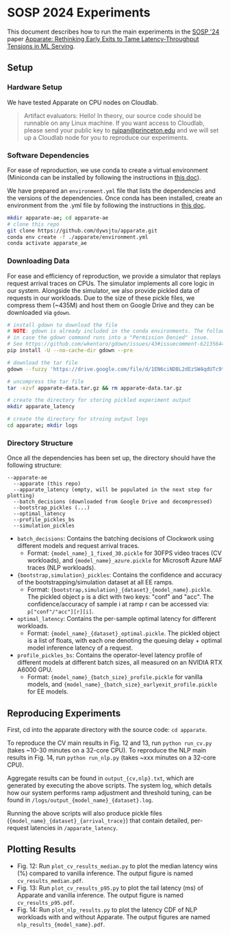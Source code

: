 # SOSP 2024 Experiments

This document describes how to run the main experiments in the [SOSP '24](https://sigops.org/s/conferences/sosp/2024/) paper [Apparate: Rethinking Early Exits to Tame Latency-Throughput Tensions in ML Serving](https://arxiv.org/abs/2312.05385).

## Setup

### Hardware Setup

We have tested Apparate on CPU nodes on Cloudlab. 

> Artifact evaluators: Hello! In theory, our source code should be runnable on any Linux machine. If you want access to Cloudlab, please send your public key to ruipan@princeton.edu and we will set up a Cloudlab node for you to reproduce our experiments.

### Software Dependencies

For ease of reproduction, we use conda to create a virtual environment (Miniconda can be installed by following the instructions in [this doc](https://docs.anaconda.com/miniconda/miniconda-install/)).

We have prepared an `environment.yml` file that lists the dependencies and the versions of the dependencies. Once conda has been installed, create an environment from the .yml file by following the instructions in [this doc](https://conda.io/projects/conda/en/latest/user-guide/tasks/manage-environments.html#creating-an-environment-from-an-environment-yml-file).

```bash
mkdir apparate-ae; cd apparate-ae
# clone this repo
git clone https://github.com/dywsjtu/apparate.git
conda env create -f ./apparate/environment.yml
conda activate apparate_ae
```

### Downloading Data

For ease and efficiency of reproduction, we provide a simulator that replays request arrival traces on CPUs. The simulator implements all core logic in our system. Alongside the simulator, we also provide pickled data of requests in our workloads. Due to the size of these pickle files, we compress them (~435M) and host them on Google Drive and they can be downloaded via `gdown`.

```bash
# install gdown to download the file
# NOTE: gdown is already included in the conda environments. The following only needs to be done
# in case the gdown command runs into a "Permission Denied" issue.
# See https://github.com/wkentaro/gdown/issues/43#issuecomment-621356443 for more details.
pip install -U --no-cache-dir gdown --pre

# download the tar file
gdown --fuzzy 'https://drive.google.com/file/d/1EN6ciNDBL2dEzSW4qdUTc9t4vOYkzWD8/view?usp=sharing'

# uncompress the tar file
tar -xzvf apparate-data.tar.gz && rm apparate-data.tar.gz

# create the directory for storing pickled experiment output
mkdir apparate_latency

# create the directory for stroing output logs
cd apparate; mkdir logs
```


### Directory Structure

Once all the dependencies has been set up, the directory should have the following structure:

```
--apparate-ae
  --apparate (this repo)
  --apparate_latency (empty, will be populated in the next step for plotting)
  --batch_decisions (downloaded from Google Drive and decompressed)
  --bootstrap_pickles (...)
  --optimal_latency
  --profile_pickles_bs
  --simulation_pickles
```

- `batch_decisions`: Contains the batching decisions of Clockwork using different models and request arrival traces. 
  - Format: `{model_name}_1_fixed_30.pickle` for 30FPS video traces (CV workloads), and `{model_name}_azure.pickle` for Microsoft Azure MAF traces (NLP workloads).
- `{bootstrap,simulation}_pickles`: Contains the confidence and accuracy of the bootstrapping/simulation dataset at all EE ramps.
  - Format: `{bootstrap,simulation}_{dataset}_{model_name}.pickle`. The pickled object `p` is a dict with two keys: "conf" and "acc". The confidence/accuracy of sample i at ramp r can be accessed via: `p["conf"/"acc"][r][i]`.
- `optimal_latency`: Contains the per-sample optimal latency for different workloads.
  - Format: `{model_name}_{dataset}_optimal.pickle`. The pickled object is a list of floats, with each one denoting the queuing delay + optimal model inference latency of a request.
- `profile_pickles_bs`: Contains the operator-level latency profile of different models at different batch sizes, all measured on an NVIDIA RTX A6000 GPU.
  - Format: `{model_name}_{batch_size}_profile.pickle` for vanilla models, and `{model_name}_{batch_size}_earlyexit_profile.pickle` for EE models.

## Reproducing Experiments

First, cd into the apparate directory with the source code: `cd apparate`.

To reproduce the CV main results in Fig. 12 and 13, run `python run_cv.py` (takes ~10-30 minutes on a 32-core CPU). To reproduce the NLP main results in Fig. 14, run `python run_nlp.py` (takes ~xxx minutes on a 32-core CPU).

Aggregate results can be found in `output_{cv,nlp}.txt`, which are generated by executing the above scripts. The system log, which details how our system performs ramp adjustment and threshold tuning, can be found in `/logs/output_{model_name}_{dataset}.log`.

Running the above scripts will also produce pickle files (`{model_name}_{dataset}_{arrival_trace}`) that contain detailed, per-request latencies in `/apparate_latency`.

## Plotting Results

- Fig. 12: Run `plot_cv_results_median.py` to plot the median latency wins (%) compared to vanilla inference. The output figure is named `cv_results_median.pdf`.
- Fig. 13: Run `plot_cv_results_p95.py` to plot the tail latency (ms) of Apparate and vanilla inference. The output figure is named `cv_results_p95.pdf`.
- Fig. 14: Run `plot_nlp_results.py` to plot the latency CDF of NLP workloads with and without Apparate. The output figures are named `nlp_results_{model_name}.pdf`.


